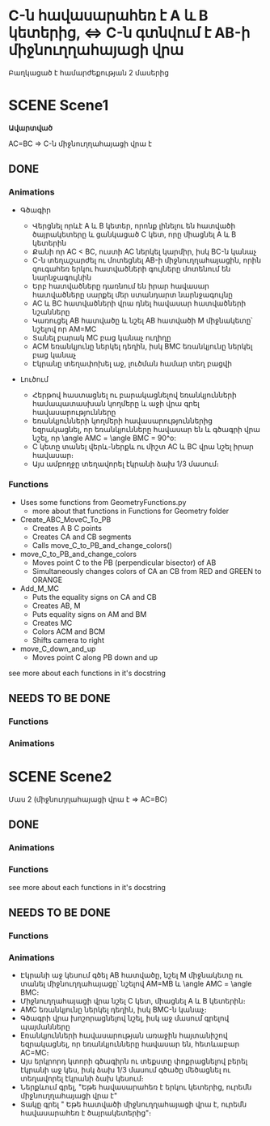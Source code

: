 # C-ն հավասարահեռ է A և B կետերից, <=> C-ն գտնվում է AB-ի միջնուղղահայացի վրա

Բաղկացած է համարժեքության 2 մասերից

# SCENE Scene1
**Ավարտված**

AC=BC => C-ն միջնուղղահայացի վրա է

## DONE

### Animations
- Գծագիր
    - Վերցնել որևէ A և B կետեր, որոնք լինելու են հատվածի ծայրակետերը և ցանկացած C կետ, որը միացնել A և B կետերին
    - Քանի որ AC < BC, ուստի AC ներկել կարմիր, իսկ BC-ն կանաչ
    - C-ն տեղաշարժել ու մոտեցնել AB-ի միջնուղղահայացին, որին զուգահեռ երկու հատվածների գույները մոտենում են նարնջագույնին
    - Երբ հատվածները դառնում են իրար հավասար հատվածները սարքել մեր ստանդարտ նարնջագույնը
    - AC և BC հատվածների վրա դնել հավասար հատվածների նշանները
    - Կառուցել AB հատվածը և նշել AB հատվածի M միջնակետը՝ նշելով որ AM=MC
    - Տանել բարակ MC բաց կանաչ ուղիղը
    - ACM եռանկյունը ներկել դեղին, իսկ BMC եռանկյունը ներկել բաց կանաչ
    - Էկրանը տեղափոխել աջ, լուծման համար տեղ բացվի

- Լուծում
    - Հերթով հաստացնել ու բարակացնելով եռանկյունների համապատասխան կողմերը և աջի վրա գրել հավասարությունները
    - եռանկյունների կողմերի հավասարություններից եզրակացնել, որ եռանկյունները հավասար են և գծագրի վրա նշել, որ \angle AMC = \angle BMC = 90^o:
    - C կետը տանել վերև-ներքև ու միշտ AC և BC վրա նշել իրար հավասար։
    - Այս ամբողջը տեղավորել էկրանի ձախ 1/3 մասում։



### Functions
- Uses some functions from GeometryFunctions.py
    - more about that functions in Functions for Geometry folder
- Create_ABC_MoveC_To_PB
    - Creates A B C points
    - Creates CA and CB segments
    - Calls move_C_to_PB_and_change_colors()
- move_C_to_PB_and_change_colors
    - Moves point C to the PB (perpendicular bisector) of AB
    - Simultaneously changes colors of CA an CB from RED and GREEN to ORANGE
- Add_M_MC
    - Puts the equality signs on CA and CB
    - Creates AB, M
    - Puts equality signs on AM and BM
    - Creates MC
    - Colors ACM and BCM
    - Shifts camera to right
- move_C_down_and_up
    - Moves point C along PB down and up

see more about each functions in it's docstring

## NEEDS TO BE DONE

### Functions

### Animations




# SCENE Scene2
Մաս 2 (միջնուղղահայացի վրա է => AC=BC)

## DONE

### Animations

### Functions
see more about each functions in it's docstring

## NEEDS TO BE DONE

### Functions

### Animations

- Էկրանի աջ կեսում գծել AB հատվածը, նշել M միջնակետը ու տանել միջնուղղահայացը՝ նշելով AM=MB և \angle AMC = \angle BMC։
- Միջնուղղահայացի վրա նշել C կետ, միացնել A և B կետերին։
- AMC եռանկյունը ներկել դեղին, իսկ BMC-ն կանաչ։ 
- Գծագրի վրա խոշորացնելով նշել, իսկ աջ մասում գրելով  պայմանները
- Eռանկյունների հավասարության առաջին հայտանիշով եզրակացնել, որ եռանկյունները հավասար են, հետևաբար AC=MC։
- Այս երկրորդ կտորի գծագիրն ու տեքստը փոքրացնելով բերել էկրանի աջ կես, իսկ ձախ 1/3 մասում գծածը մեծացնել ու տեղավորել էկրանի ձախ կեսում։
- Ներքևում գրել, "Եթե հավասարահեռ է երկու կետերից, ուրեմն միջնուղղահայացի վրա է"
- Տակը գրել   " Եթե հատվածի միջնուղղահայացի վրա է, ուրեմն հավասարահեռ է ծայրակետերից"։

